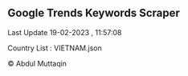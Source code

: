 

## Google Trends Keywords Scraper 
 
Last Update 19-02-2023 , 11:57:08

Country List :
VIETNAM.json



© Abdul Muttaqin 
